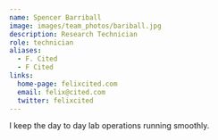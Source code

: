 ```yaml
---
name: Spencer Barriball
image: images/team_photos/bariball.jpg
description: Research Technician
role: technician
aliases:
  - F. Cited
  - F Cited
links:
  home-page: felixcited.com
  email: felix@cited.com
  twitter: felixcited
---
```


I keep the day to day lab operations running smoothly.
